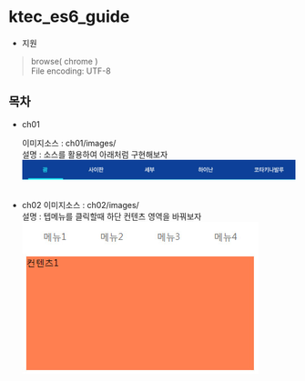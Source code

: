 # ktec_es6_guide


- 지원

>browse( chrome ) </br>
>File encoding: UTF-8 </br>



## 목차

-   ch01

    이미지소스 : ch01/images/    
    설명 : 소스를 활용하여 아래처럼 구현해보자
    ![screen](ch01/images/screen.jpg)
    <br /><br />
    
-   ch02
    이미지소스 : ch02/images/    
    설명 : 텝메뉴를 클릭할때 하단 컨텐츠 영역을 바꿔보자
    ![screen](ch02/images/screen.jpg)
    <br /><br />
